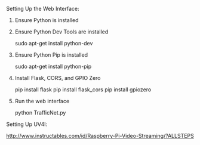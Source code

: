 Setting Up the Web Interface:

1. Ensure Python is installed
2. Ensure Python Dev Tools are installed

	sudo apt-get install python-dev

3. Ensure Python Pip is installed
	
	sudo apt-get install python-pip

4. Install Flask, CORS, and GPIO Zero

	pip install flask
	pip install flask_cors
	pip install gpiozero

5. Run the web interface
	
	python TrafficNet.py

Setting Up UV4l:

http://www.instructables.com/id/Raspberry-Pi-Video-Streaming/?ALLSTEPS
